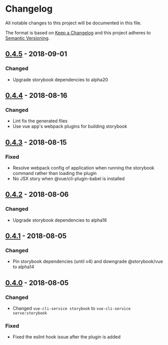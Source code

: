 # Changelog
All notable changes to this project will be documented in this file.

The format is based on [Keep a Changelog](http://keepachangelog.com/en/1.0.0/)
and this project adheres to [Semantic Versioning](http://semver.org/spec/v2.0.0.html).

## [0.4.5] - 2018-09-01

### Changed
- Upgrade storybook dependencies to alpha20

## [0.4.4] - 2018-08-16

### Changed
- Lint fix the generated files
- Use vue app's webpack plugins for building storybook

## [0.4.3] - 2018-08-15

### Fixed
- Resolve webpack config of application when running the storybook command rather than loading the plugin
- No JSX story when @vue/cli-plugin-babel is installed

## [0.4.2] - 2018-08-06

### Changed
- Upgrade storybook dependencies to alpha16

## [0.4.1] - 2018-08-05

### Changed
- Pin storybook dependencies (until v4) and downgrade @storybook/vue to alpha14

## [0.4.0] - 2018-08-05

### Changed
- Changed `vue-cli-service storybook` to `vue-cli-service serve:storybook`

### Fixed
- Fixed the eslint hook issue after the plugin is added

[0.4.5]: https://github.com/pksunkara/vue-cli-plugin-storybook/compare/v0.4.4...v0.4.5
[0.4.4]: https://github.com/pksunkara/vue-cli-plugin-storybook/compare/v0.4.3...v0.4.4
[0.4.3]: https://github.com/pksunkara/vue-cli-plugin-storybook/compare/v0.4.2...v0.4.3
[0.4.2]: https://github.com/pksunkara/vue-cli-plugin-storybook/compare/v0.4.1...v0.4.2
[0.4.1]: https://github.com/pksunkara/vue-cli-plugin-storybook/compare/v0.4.0...v0.4.1
[0.4.0]: https://github.com/pksunkara/vue-cli-plugin-storybook/compare/v0.3.0...v0.4.0
